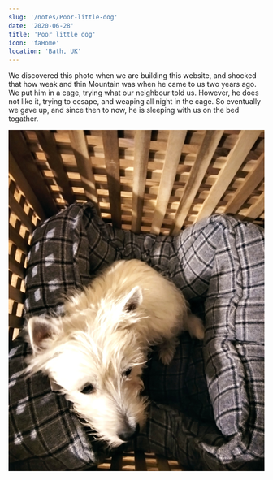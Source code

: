```yaml
---
slug: '/notes/Poor-little-dog'
date: '2020-06-28'
title: 'Poor little dog'
icon: 'faHome'
location: 'Bath, UK'
---
```


We discovered this photo when we are building this website, and shocked that how weak and thin Mountain was when he came to us two years ago. We put him in a cage, trying what our neighbour told us. However, he does not like it, trying to ecsape, and weaping all night in the cage. So eventually we gave up, and since then to now, he is sleeping with us on the bed togather.

![Westie](./figure1.jpeg)

